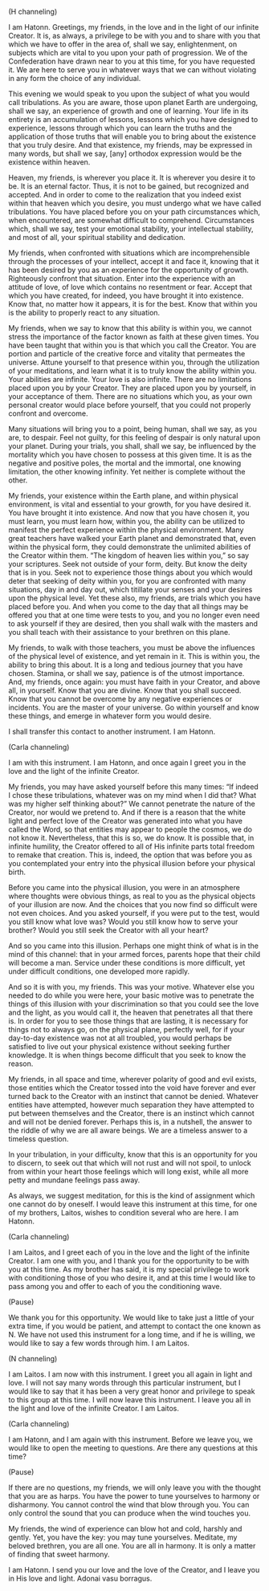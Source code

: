 <p class="channel-type">(H channeling)</p>
<p>I am Hatonn. Greetings, my friends, in the love and in the light of our infinite Creator. It is, as always, a privilege to be with you and to share with you that which we have to offer in the area of, shall we say, enlightenment, on subjects which are vital to you upon your path of progression. We of the Confederation have drawn near to you at this time, for you have requested it. We are here to serve you in whatever ways that we can without violating in any form the choice of any individual.</p>
<p>This evening we would speak to you upon the subject of what you would call tribulations. As you are aware, those upon planet Earth are undergoing, shall we say, an experience of growth and one of learning. Your life in its entirety is an accumulation of lessons, lessons which you have designed to experience, lessons through which you can learn the truths and the application of those truths that will enable you to bring about the existence that you truly desire. And that existence, my friends, may be expressed in many words, but shall we say, [any] orthodox expression would be the existence within heaven.</p>
<p>Heaven, my friends, is wherever you place it. It is wherever you desire it to be. It is an eternal factor. Thus, it is not to be gained, but recognized and accepted. And in order to come to the realization that you indeed exist within that heaven which you desire, you must undergo what we have called tribulations. You have placed before you on your path circumstances which, when encountered, are somewhat difficult to comprehend. Circumstances which, shall we say, test your emotional stability, your intellectual stability, and most of all, your spiritual stability and dedication.</p>
<p>My friends, when confronted with situations which are incomprehensible through the processes of your intellect, accept it and face it, knowing that it has been desired by you as an experience for the opportunity of growth. Righteously confront that situation. Enter into the experience with an attitude of love, of love which contains no resentment or fear. Accept that which you have created, for indeed, you have brought it into existence. Know that, no matter how it appears, it is for the best. Know that within you is the ability to properly react to any situation.</p>
<p>My friends, when we say to know that this ability is within you, we cannot stress the importance of the factor known as faith at these given times. You have been taught that within you is that which you call the Creator. You are portion and particle of the creative force and vitality that permeates the universe. Attune yourself to that presence within you, through the utilization of your meditations, and learn what it is to truly know the ability within you. Your abilities are infinite. Your love is also infinite. There are no limitations placed upon you by your Creator. They are placed upon you by yourself, in your acceptance of them. There are no situations which you, as your own personal creator would place before yourself, that you could not properly confront and overcome.</p>
<p>Many situations will bring you to a point, being human, shall we say, as you are, to despair. Feel not guilty, for this feeling of despair is only natural upon your planet. During your trials, you shall, shall we say, be influenced by the mortality which you have chosen to possess at this given time. It is as the negative and positive poles, the mortal and the immortal, one knowing limitation, the other knowing infinity. Yet neither is complete without the other.</p>
<p>My friends, your existence within the Earth plane, and within physical environment, is vital and essential to your growth, for you have desired it. You have brought it into existence. And now that you have chosen it, you must learn, you must learn how, within you, the ability can be utilized to manifest the perfect experience within the physical environment. Many great teachers have walked your Earth planet and demonstrated that, even within the physical form, they could demonstrate the unlimited abilities of the Creator within them. “The kingdom of heaven lies within you,” so say your scriptures. Seek not outside of your form, deity. But know the deity that is in you. Seek not to experience those things about you which would deter that seeking of deity within you, for you are confronted with many situations, day in and day out, which titillate your senses and your desires upon the physical level. Yet these also, my friends, are trials which you have placed before you. And when you come to the day that all things may be offered you that at one time were tests to you, and you no longer even need to ask yourself if they are desired, then you shall walk with the masters and you shall teach with their assistance to your brethren on this plane.</p>
<p>My friends, to walk with those teachers, you must be above the influences of the physical level of existence, and yet remain in it. This is within you, the ability to bring this about. It is a long and tedious journey that you have chosen. Stamina, or shall we say, patience is of the utmost importance. And, my friends, once again: you must have faith in your Creator, and above all, in yourself. Know that you are divine. Know that you shall succeed. Know that you cannot be overcome by any negative experiences or incidents. You are the master of your universe. Go within yourself and know these things, and emerge in whatever form you would desire.</p>
<p>I shall transfer this contact to another instrument. I am Hatonn.</p>
<p class="channel-type">(Carla channeling)</p>
<p>I am with this instrument. I am Hatonn, and once again I greet you in the love and the light of the infinite Creator.</p>
<p>My friends, you may have asked yourself before this many times: “If indeed I chose these tribulations, whatever was on my mind when I did that? What was my higher self thinking about?” We cannot penetrate the nature of the Creator, nor would we pretend to. And if there is a reason that the white light and perfect love of the Creator was generated into what you have called the Word, so that entities may appear to people the cosmos, we do not know it. Nevertheless, that this is so, we do know. It is possible that, in infinite humility, the Creator offered to all of His infinite parts total freedom to remake that creation. This is, indeed, the option that was before you as you contemplated your entry into the physical illusion before your physical birth.</p>
<p>Before you came into the physical illusion, you were in an atmosphere where thoughts were obvious things, as real to you as the physical objects of your illusion are now. And the choices that you now find so difficult were not even choices. And you asked yourself, if you were put to the test, would you still know what love was? Would you still know how to serve your brother? Would you still seek the Creator with all your heart?</p>
<p>And so you came into this illusion. Perhaps one might think of what is in the mind of this channel: that in your armed forces, parents hope that their child will become a man. Service under these conditions is more difficult, yet under difficult conditions, one developed more rapidly.</p>
<p>And so it is with you, my friends. This was your motive. Whatever else you needed to do while you were here, your basic motive was to penetrate the things of this illusion with your discrimination so that you could see the love and the light, as you would call it, the heaven that penetrates all that there is. In order for you to see those things that are lasting, it is necessary for things not to always go, on the physical plane, perfectly well, for if your day-to-day existence was not at all troubled, you would perhaps be satisfied to live out your physical existence without seeking further knowledge. It is when things become difficult that you seek to know the reason.</p>
<p>My friends, in all space and time, wherever polarity of good and evil exists, those entities which the Creator tossed into the void have forever and ever turned back to the Creator with an instinct that cannot be denied. Whatever entities have attempted, however much separation they have attempted to put between themselves and the Creator, there is an instinct which cannot and will not be denied forever. Perhaps this is, in a nutshell, the answer to the riddle of why we are all aware beings. We are a timeless answer to a timeless question.</p>
<p>In your tribulation, in your difficulty, know that this is an opportunity for you to discern, to seek out that which will not rust and will not spoil, to unlock from within your heart those feelings which will long exist, while all more petty and mundane feelings pass away.</p>
<p>As always, we suggest meditation, for this is the kind of assignment which one cannot do by oneself. I would leave this instrument at this time, for one of my brothers, Laitos, wishes to condition several who are here. I am Hatonn.</p>
<p class="channel-type">(Carla channeling)</p>
<p>I am Laitos, and I greet each of you in the love and the light of the infinite Creator. I am one with you, and I thank you for the opportunity to be with you at this time. As my brother has said, it is my special privilege to work with conditioning those of you who desire it, and at this time I would like to pass among you and offer to each of you the conditioning wave.</p>
<p class="comment">(Pause)</p>
<p>We thank you for this opportunity. We would like to take just a little of your extra time, if you would be patient, and attempt to contact the one known as N. We have not used this instrument for a long time, and if he is willing, we would like to say a few words through him. I am Laitos.</p>
<p class="channel-type">(N channeling)</p>
<p>I am Laitos. I am now with this instrument. I greet you all again in light and love. I will not say many words through this particular instrument, but I would like to say that it has been a very great honor and privilege to speak to this group at this time. I will now leave this instrument. I leave you all in the light and love of the infinite Creator. I am Laitos.</p>
<p class="channel-type">(Carla channeling)</p>
<p>I am Hatonn, and I am again with this instrument. Before we leave you, we would like to open the meeting to questions. Are there any questions at this time?</p>
<p class="comment">(Pause)</p>
<p>If there are no questions, my friends, we will only leave you with the thought that you are as harps. You have the power to tune yourselves to harmony or disharmony. You cannot control the wind that blow through you. You can only control the sound that you can produce when the wind touches you.</p>
<p>My friends, the wind of experience can blow hot and cold, harshly and gently. Yet, you have the key: you may tune yourselves. Meditate, my beloved brethren, you are all one. You are all in harmony. It is only a matter of finding that sweet harmony.</p>
<p>I am Hatonn. I send you our love and the love of the Creator, and I leave you in His love and light. Adonai vasu borragus.</p>